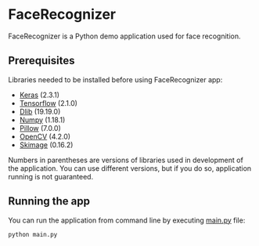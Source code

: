 # FaceRecognizer

FaceRecognizer is a Python demo application used for face recognition.

## Prerequisites

Libraries needed to be installed before using FaceRecognizer app:

  * [Keras](https://keras.io/) (2.3.1)
  * [Tensorflow](https://www.tensorflow.org/) (2.1.0)
  * [Dlib](http://dlib.net/python/index.html) (19.19.0)
  * [Numpy](https://numpy.org/) (1.18.1)
  * [Pillow](https://python-pillow.org/) (7.0.0)
  * [OpenCV](https://opencv.org/) (4.2.0)
  * [Skimage](https://scikit-image.org/) (0.16.2)
  
Numbers in parentheses are versions of libraries used in development of the application. You can use different versions, but if you do so, application running is not guaranteed.

## Running the app

You can run the application from command line by executing [main.py](main.py) file:

```bash
python main.py
```
